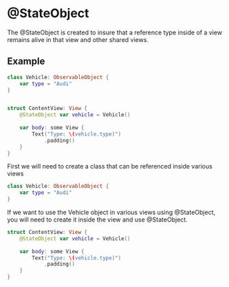 # @StateObject

 The @StateObject is created to insure that a reference type inside of a view remains alive in that view and other shared views. 

## Example

``` swift
class Vehicle: ObservableObject {
    var type = "Audi"
}


struct ContentView: View {
    @StateObject var vehicle = Vehicle()
    
    var body: some View {
        Text("Type: \(vehicle.type)")
            .padding()
    }
}
```

First we will need to create a class that can be referenced inside various views

``` swift 
class Vehicle: ObservableObject {
    var type = "Audi"
}
```

If we want to use the Vehicle object in various views using @StateObject, you will need to create it inside the view and use @StateObject.
``` swift
struct ContentView: View {
    @StateObject var vehicle = Vehicle()
    
    var body: some View {
        Text("Type: \(vehicle.type)")
            .padding()
    }
}
``` 
